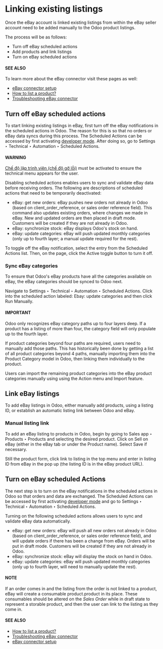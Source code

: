 # Linking existing listings

Once the eBay account is linked existing listings from within the eBay seller account need to be
added manually to the Odoo product listings.

The process will be as follows:
- Turn off eBay scheduled actions
- Add products and link listings
- Turn on eBay scheduled actions

#### SEE ALSO
To learn more about the eBay connector visit these pages as well:

- [eBay connector setup](setup.md)
- [How to list a product?](manage.md)
- [Troubleshooting eBay connector](troubleshooting.md)

## Turn off eBay scheduled actions

To start linking existing listings in eBay, first turn off the eBay notifications in the scheduled
actions in Odoo. The reason for this is so that no orders or eBay data syncs during this process.
The Scheduled Actions can be accessed by first activating
[developer mode](../../../general/developer_mode.md#developer-mode). After doing so, go to Settings ‣ Technical
‣ Automation ‣ Scheduled Actions.

#### WARNING
[Chế độ lập trình viên (chế độ gỡ lỗi)](../../../general/developer_mode.md) must be activated to ensure the technical menu appears for
the user.

Disabling scheduled actions enables users to sync and validate eBay data before receiving orders.
The following are descriptions of scheduled actions that need to be temporarily deactivated:

- eBay: get new orders: eBay pushes new orders not already in Odoo (based on
  client_order_reference, or sales order reference field). This command
  also updates existing orders, where changes we made in eBay. New and updated orders are then
  placed in draft mode. Customers will be created if they are not already in Odoo.
- eBay: synchronize stock: eBay displays Odoo's stock on hand.
- eBay: update categories: eBay will push updated monthly categories (only up to fourth
  layer; a manual update required for the rest).

To toggle off the eBay notification, select the entry from the Scheduled Actions list.
Then, on the page, click the Active toggle button to turn it off.

### Sync eBay categories

To ensure that Odoo's eBay products have all the categories available on eBay, the eBay categories
should be synced to Odoo next.

Navigate to Settings ‣ Technical ‣ Automation ‣ Scheduled Actions. Click into
the scheduled action labeled: Ebay: update categories and then click Run
Manually.

#### IMPORTANT
Odoo only recognizes eBay category paths up to four layers deep. If a product has a listing of
more than four, the category field will only populate up to the fourth layer.

If product categories beyond four paths are required, users need to manually add those paths.
This has historically been done by getting a list of all product categories beyond 4 paths,
manually importing them into the Product Category model in Odoo, then linking them individually
to the product.

Users can import the remaining product categories into the eBay product categories manually using
using the Action menu and Import feature.

## Link eBay listings

To add eBay listings in Odoo, either manually add products, using a listing ID, or establish an
automatic listing link between Odoo and eBay.

### Manual listing link

To add an eBay listing to products in Odoo, begin by going to Sales app ‣ Products
‣ Products and selecting the desired product. Click on Sell on eBay (either in the
eBay tab or under the Product name). Select Save if necessary.

Still the product form, click link to listing in the top menu and enter in listing ID
from eBay in the pop up (the listing ID is in the eBay product URL).

## Turn on eBay scheduled Actions

The next step is to turn on the eBay notifications in the scheduled actions in Odoo so that orders
and data are exchanged. The Scheduled Actions can be accessed by first activating
[developer mode](../../../general/developer_mode.md#developer-mode) and go to Settings ‣ Technical ‣
Automation ‣ Scheduled Actions.

Turning on the following scheduled actions allows users to sync and validate eBay data
automatically.

- eBay: get new orders: eBay will push all new orders not already in Odoo (based on
  client_order_reference, or sales order reference field), and will update orders if there has been
  a change from eBay. Orders will be put in draft mode. Customers will be created if they are not
  already in Odoo.
- eBay: synchronize stock: eBay will display the stock on hand in Odoo.
- eBay: update categories: eBay will push updated monthly categories (only up to fourth
  layer, will need to manually update the rest).

#### NOTE
If an order comes in and the listing from the order is not linked to a product, eBay will create
a consumable product.product in its place. These consumables should be altered on the
*Sales Order* while in draft state to represent a storable product, and then the user can link to
the listing as they come in.

#### SEE ALSO
- [How to list a product?](manage.md)
- [Troubleshooting eBay connector](troubleshooting.md)
- [eBay connector setup](setup.md)
